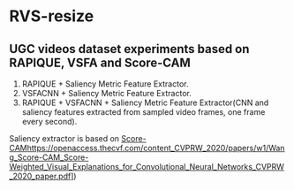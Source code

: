 # RVS-resize

## UGC videos dataset experiments based on RAPIQUE, VSFA and Score-CAM

1. RAPIQUE + Saliency Metric Feature Extractor.
2. VSFACNN + Saliency Metric Feature Extractor.
3. RAPIQUE + VSFACNN + Saliency Metric Feature Extractor(CNN and saliency features extracted from sampled video frames, one frame every second).

Saliency extractor is based on [Score-CAM]([https://openaccess.thecvf.com/content_CVPRW_2020/papers/w1/Wang_Score-CAM_Score-Weighted_Visual_Explanations_for_Convolutional_Neural_Networks_CVPRW_2020_paper.pdf)https://openaccess.thecvf.com/content_CVPRW_2020/papers/w1/Wang_Score-CAM_Score-Weighted_Visual_Explanations_for_Convolutional_Neural_Networks_CVPRW_2020_paper.pdf])
